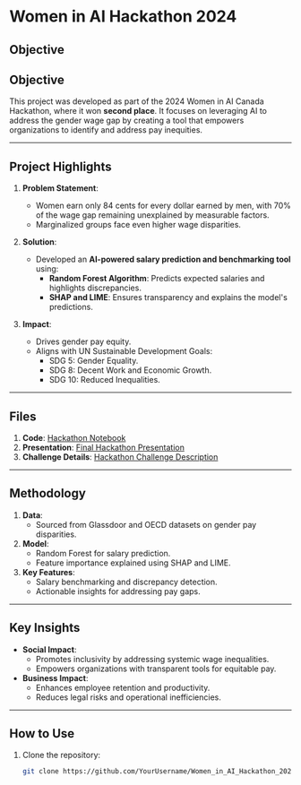 # Women in AI Hackathon 2024

## Objective
## Objective
This project was developed as part of the 2024 Women in AI Canada Hackathon, where it won **second place**. It focuses on leveraging AI to address the gender wage gap by creating a tool that empowers organizations to identify and address pay inequities.

---

## Project Highlights

1. **Problem Statement**:
   - Women earn only 84 cents for every dollar earned by men, with 70% of the wage gap remaining unexplained by measurable factors.
   - Marginalized groups face even higher wage disparities.

2. **Solution**:
   - Developed an **AI-powered salary prediction and benchmarking tool** using:
     - **Random Forest Algorithm**: Predicts expected salaries and highlights discrepancies.
     - **SHAP and LIME**: Ensures transparency and explains the model's predictions.

3. **Impact**:
   - Drives gender pay equity.
   - Aligns with UN Sustainable Development Goals:
     - SDG 5: Gender Equality.
     - SDG 8: Decent Work and Economic Growth.
     - SDG 10: Reduced Inequalities.

---

## Files
1. **Code**: [Hackathon Notebook](./Team_PPG_Hackathon.ipynb)
2. **Presentation**: [Final Hackathon Presentation](./Team%20PPG%20Final%20Hackathon%20Presentation.pdf)
3. **Challenge Details**: [Hackathon Challenge Description](./2024%20Women%20in%20AI%20Canada%20Hackathon%20Challenge.pdf)

---

## Methodology
1. **Data**:
   - Sourced from Glassdoor and OECD datasets on gender pay disparities.
2. **Model**:
   - Random Forest for salary prediction.
   - Feature importance explained using SHAP and LIME.
3. **Key Features**:
   - Salary benchmarking and discrepancy detection.
   - Actionable insights for addressing pay gaps.

---

## Key Insights
- **Social Impact**:
  - Promotes inclusivity by addressing systemic wage inequalities.
  - Empowers organizations with transparent tools for equitable pay.
- **Business Impact**:
  - Enhances employee retention and productivity.
  - Reduces legal risks and operational inefficiencies.

---

## How to Use
1. Clone the repository:
   ```bash
   git clone https://github.com/YourUsername/Women_in_AI_Hackathon_2024.git

